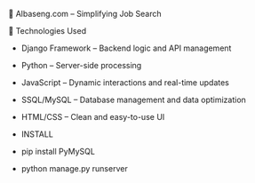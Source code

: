 🚀 Albaseng.com – Simplifying Job Search

🔧 Technologies Used
* Django Framework – Backend logic and API management
* Python – Server-side processing
* JavaScript – Dynamic interactions and real-time updates
* SSQL/MySQL – Database management and data optimization
* HTML/CSS – Clean and easy-to-use UI
  
* INSTALL
* pip install PyMySQL
* python manage.py runserver
